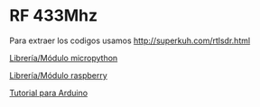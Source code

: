 # RF 433Mhz

Para extraer los codigos usamos  http://superkuh.com/rtlsdr.html

[Librería/Módulo micropython](https://github.com/wuub/micropython-rfsocket)

[Librería/Módulo raspberry](https://github.com/milaq/rpi-rf/tree/master/scripts)

[Tutorial para Arduino](https://randomnerdtutorials.com/rf-433mhz-transmitter-receiver-module-with-arduino/)

